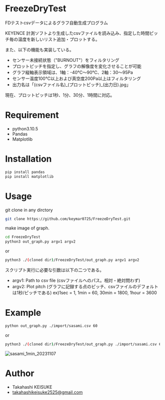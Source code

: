 # FreezeDryTest
FDテストcsvデータによるグラフ自動生成プログラム

KEYENCE 計測ソフトより生成したcsvファイルを読み込み、指定した時間ピッチ毎の温度を新しいリスト追加・プロットする。

また、以下の機能も実装している。
* センサー未接続状態（"BURNOUT"）をフィルタリング
* プロットピッチを指定し、グラフの解像度を変化させることが可能
* グラフ縦軸表示領域は、1軸：-40℃～90℃、2軸：30～95Pa
* センサー温度100℃以上および真空度200Pa以上はフィルタリング
* 出力名は「(csvファイル名)\_(プロットピッチ)\_(出力日).jpg」

現在、プロットピッチは1秒、1分、30分、1時間に対応。

# Requirement

* python3.10.5
* Pandas
* Matplotlib

# Installation

```bash
pip install pandas
pip install matplotlib
```

# Usage

git clone in any dirctory

```bash
git clone https://github.com/keymar0725/FreezeDryTest.git
```


make image of graph.

```bash
cd FreezeDryTest
python3 out_graph.py argv1 argv2
```

or

```bash
python3 ./(cloned dir)/FreezeDryTest/out_graph.py argv1 argv2
```

スクリプト実行に必要な引数は以下の二つである。
* argv1: Path to csv file (csvファイルへのパス。相対・絶対問わず)
* argv2: Plot pitch (グラフに記録する点のピッチ、csvファイルのデフォルトは1秒/ピッチである)
    ex)1sec = 1, 1min = 60, 30min = 1800, 1hour = 3600

# Example

```bash
python out_graph.py ./import/sasami.csv 60
```

or

```bash
python3 ./(cloned dir)/FreezeDryTest/out_graph.py ./import/sasami.csv 60
```

![sasami_1min_20231107](https://github.com/keymar0725/FreezeDryTest/assets/47661559/b2789204-2ee2-4a92-8330-00cddcb661df)

# Author

* Takahashi KEISUKE
* takahashikeisuke2525@gmail.com